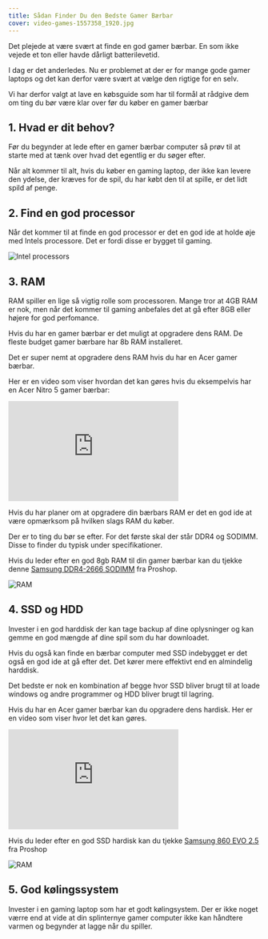 ```yaml
---
title: Sådan Finder Du den Bedste Gamer Bærbar
cover: video-games-1557358_1920.jpg
---
```


Det plejede at være svært at finde en god gamer bærbar. En som ikke vejede et ton eller havde dårligt batterilevetid.

I dag er det anderledes. Nu er problemet at der er for mange gode gamer laptops og det kan derfor være svært at vælge den rigtige for en selv.

Vi har derfor valgt at lave en købsguide som har til formål at rådgive dem om ting du bør være klar over før du køber en gamer bærbar

## 1. Hvad er dit behov?

Før du begynder at lede efter en gamer bærbar computer så prøv til at starte med at tænk over hvad det egentlig er du søger efter.

Når alt kommer til alt, hvis du køber en gaming laptop, der ikke kan levere den ydelse, der kræves for de spil, du har købt den til at spille, er det lidt spild af penge.

## 2. Find en god processor

Når det kommer til at finde en god processor er det en god ide at holde øje med Intels processore. Det er fordi disse er bygget til gaming.

![Intel processors](/intel-9th-gen-100794302-large.jpg)

## 3. RAM

RAM spiller en lige så vigtig rolle som processoren. Mange tror at 4GB RAM er nok, men når det kommer til gaming anbefales det at gå efter 8GB eller højere for god perfomance.

Hvis du har en gamer bærbar er det muligt at opgradere dens RAM. De fleste budget gamer bærbare har 8b RAM installeret.

Det er super nemt at opgradere dens RAM hvis du har en Acer gamer bærbar.

Her er en video som viser hvordan det kan gøres hvis du eksempelvis har en Acer Nitro 5 gamer bærbar:

<div style="position: relative
        paddingBottom: 56.25% /* 16:9 */,
        paddingTop: 25,
        height: 0">

 <iframe width="340" height="200" style="          position: absolute,
          top: 0,
          left: 0,
          width: 100%,
          height: 100%"
src="https://www.youtube.com/embed/JZykyAW9PYY" SameSite=None
frameborder="0" 
allow="accelerometer; autoplay; encrypted-media; gyroscope; picture-in-picture" 
allowfullscreen></iframe>
</div>

Hvis du har planer om at opgradere din bærbars RAM er det en god ide at være opmærksom på hvilken slags RAM du køber.

Der er to ting du bør se efter. For det første skal der står DDR4 og SODIMM. Disse to finder du typisk under specifikationer.

Hvis du leder efter en god 8gb RAM til din gamer bærbar kan du tjekke denne <a href="https://www.partner-ads.com/dk/klikbanner.php?partnerid=29353&bannerid=67757&htmlurl=https://www.proshop.dk/RAM/Samsung-DDR4-2666-SODIMM-CL19-SC-8GB/2721399" target="_blank" >Samsung DDR4-2666 SODIMM</a> fra Proshop.

![RAM](/ram.jpg)

## 4. SSD og HDD

Invester i en god harddisk der kan tage backup af dine oplysninger og kan gemme en god mængde af dine spil som du har downloadet.

Hvis du også kan finde en bærbar computer med SSD indebygget er det også en god ide at gå efter det. Det kører mere effektivt end en almindelig harddisk.

Det bedste er nok en kombination af begge hvor SSD bliver brugt til at loade windows og andre programmer og HDD bliver brugt til lagring.

Hvis du har en Acer gamer bærbar kan du opgradere dens hardisk. Her er en video som viser hvor let det kan gøres.

<div style="position: relative
        paddingBottom: 56.25% /* 16:9 */,
        paddingTop: 25,
        height: 0">

 <iframe width="340" height="200" style="          position: absolute,
          top: 0,
          left: 0,
          width: 100%,
          height: 100%"
src="https://www.youtube.com/embed/1QmvTcGbtwc" SameSite=None
frameborder="0" 
allow="accelerometer; autoplay; encrypted-media; gyroscope; picture-in-picture" 
allowfullscreen></iframe>
</div>

Hvis du leder efter en god SSD hardisk kan du tjekke <a href="https://www.partner-ads.com/dk/klikbanner.php?partnerid=29353&bannerid=67757&htmlurl=https://www.proshop.dk/SSD/Samsung-860-EVO-25-SSD-1TB/2634275" target="_blank" >Samsung 860 EVO 2.5</a> fra Proshop

![RAM](/HDD.jpg)

## 5. God kølingssystem

Invester i en gaming laptop som har et godt kølingsystem. Der er ikke noget værre end at vide at din splinternye gamer computer ikke kan håndtere varmen og begynder at lagge når du spiller.

<!-- ## Tjek vores bud på de bedste Gamer bærbare

<a href="https://www.bedstegamerlaptop.dk/blog/bedstegamerb%C3%A6rbar/" target="_blank" >Bedste gamer bærbar 2019</a>

<a href="https://www.bedstegamerlaptop.dk/blog/bedstebudgetgamerb%C3%A6rbar/" target="_blank" >Bedste budget gamer bærbar 2019</a>
 -->
